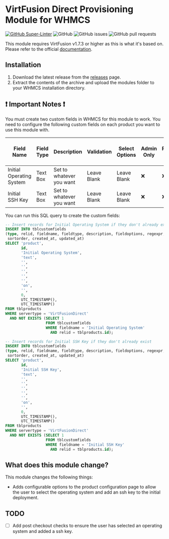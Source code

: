 # VirtFusion Direct Provisioning Module for WHMCS

[![GitHub Super-Linter](https://github.com/EZSCALE/virtfusion-whmcs-module/actions/workflows/publish-release.yml/badge.svg)](https://github.com/EZSCALE/virtfusion-whmcs-module/actions)
![GitHub](https://img.shields.io/github/license/EZSCALE/virtfusion-whmcs-module)
![GitHub issues](https://img.shields.io/github/issues/EZSCALE/virtfusion-whmcs-module)
![GitHub pull requests](https://img.shields.io/github/issues-pr/EZSCALE/virtfusion-whmcs-module)

This module requires VirtFusion v1.7.3 or higher as this is what it's based on. Please refer to the
official [documentation](https://docs.virtfusion.com/integrations/whmcs).

## Installation

1. Download the latest release from the [releases](https://github.com/EZSCALE/virtfusion-whmcs-module/releases) page.
2. Extract the contents of the archive and upload the modules folder to your WHMCS installation directory.

## :heavy_exclamation_mark: Important Notes :heavy_exclamation_mark:

You must create two custom fields in WHMCS for this module to work. You need to configure the following custom fields on
each product you want to use this module with.

| Field Name               | Field Type | Description              | Validation  | Select Options | Admin Only | Required Field | Show on Order Form | Show on Invoice |
|--------------------------|------------|--------------------------|-------------|----------------|------------|----------------|--------------------|-----------------|
| Initial Operating System | Text Box   | Set to whatever you want | Leave Blank | Leave Blank    | :x:        | :x:            | :white_check_mark: | :x:             |
| Initial SSH Key          | Text Box   | Set to whatever you want | Leave Blank | Leave Blank    | :x:        | :x:            | :white_check_mark: | :x:             |

You can run this SQL query to create the custom fields:

```sql
-- Insert records for Initial Operating System if they don't already exist
INSERT INTO tblcustomfields
(type, relid, fieldname, fieldtype, description, fieldoptions, regexpr, adminonly, required, showorder, showinvoice,
 sortorder, created_at, updated_at)
SELECT 'product',
       id,
       'Initial Operating System',
       'text',
       '',
       '',
       '',
       '',
       '',
       'on',
       '',
       0,
       UTC_TIMESTAMP(),
       UTC_TIMESTAMP()
FROM tblproducts
WHERE servertype = 'VirtFusionDirect'
  AND NOT EXISTS (SELECT 1
                  FROM tblcustomfields
                  WHERE fieldname = 'Initial Operating System'
                    AND relid = tblproducts.id);

-- Insert records for Initial SSH Key if they don't already exist
INSERT INTO tblcustomfields
(type, relid, fieldname, fieldtype, description, fieldoptions, regexpr, adminonly, required, showorder, showinvoice,
 sortorder, created_at, updated_at)
SELECT 'product',
       id,
       'Initial SSH Key',
       'text',
       '',
       '',
       '',
       '',
       '',
       'on',
       '',
       0,
       UTC_TIMESTAMP(),
       UTC_TIMESTAMP()
FROM tblproducts
WHERE servertype = 'VirtFusionDirect'
  AND NOT EXISTS (SELECT 1
                  FROM tblcustomfields
                  WHERE fieldname = 'Initial SSH Key'
                    AND relid = tblproducts.id);
```


## What does this module change?

This module changes the following things:

- Adds configurable options to the product configuration page to allow the user to select the operating system and add
  an ssh key to the initial deployment.

## TODO

- [ ] Add post checkout checks to ensure the user has selected an operating system and added a ssh key.